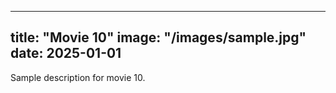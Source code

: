 
---
title: "Movie 10"
image: "/images/sample.jpg"
date: 2025-01-01
---
Sample description for movie 10.
